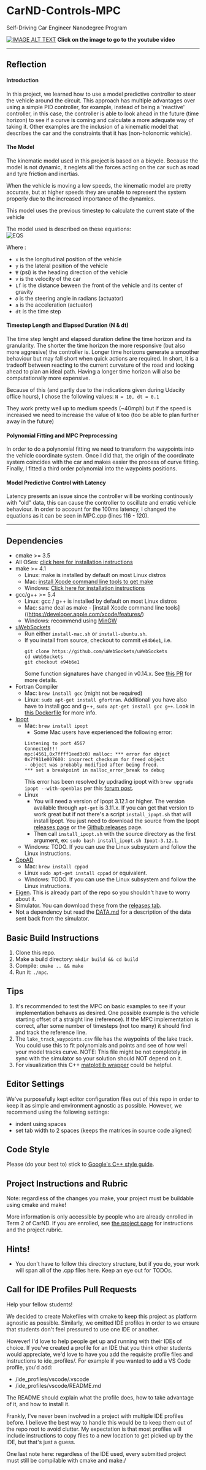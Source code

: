 # CarND-Controls-MPC
Self-Driving Car Engineer Nanodegree Program

[MAIN]: ./imgs/main_pic.png
[EQS]: ./imgs/kin_model_eqs.png


[![IMAGE ALT TEXT](./imgs/main_pic.png)](https://youtu.be/gYLFAwzJcTQ "MPC video")
**Click on the image to go to the youtube video**



---

## Reflection

#### Introduction

In this project, we learned how to use a model predictive controller to steer the vehicle around the circuit. This approach has multiple advantages over using a simple PID controller, for example, instead of being a 'reactive' controller, in this case, the controller is able to look ahead in the future (time horizon) to see if a curve is coming and calculate a more adequate way of taking it. Other examples are the inclusion of a kinematic model that describes the car and the constraints that it has (non-holonomic vehicle).

#### The Model
The kinematic model used in this project is based on a bicycle. Because the model is not dynamic, it neglets all the forces acting on the car such as road and tyre friction and inertias.

When the vehicle is moving a low speeds, the kinematic model are pretty accurate, but at higher speeds they are unable to represent the system properly due to the increased importance of the dynamics.

This model uses the previous timestep to calculate the current state of the vehicle

The model used is described on these equations:   
![EQS]  

Where :
 - `x` is the longitudinal position of the vehicle
 - `y` is the lateral position of the vehicle
 - `Ψ` (psi) is the heading direction of the vehicle
 - `v` is the velocity of the car
 - `Lf` is the distance beween the front of the vehicle and its center of gravity
 - `𝛿` is the steering angle in radians (actuator)
 - `a` is the acceleration (actuator)
 - `dt` is the time step




#### Timestep Length and Elapsed Duration (N & dt)

The time step lenght and elapsed duration define the time horizon and its granularity. The shorter the time horizon the more responsive (but also more aggresive) the controller is. Longer time horizons generate a smoother behaviour but may fall short when quick actions are required. In short, it is a tradeoff between reacting to the current curvature of the road and looking ahead to plan an ideal path. Having a longer time horizon will also be computationally more expensive.

Because of this (and partly due to the indications given during Udacity office hours), I chose the following values: `N = 10, dt = 0.1`

They work pretty well up to medium speeds (~40mph) but if the speed is increased we need to increase the value of `N` too (too be able to plan further away in the future)


#### Polynomial Fitting and MPC Preprocessing

In order to do a polynomial fitting we need to transform the waypoints into the vehicle coordinate system. Once I did that, the origin of the coordinate system coincides with the car and makes easier the process of curve fitting. Finally, I fitted a third order polynomial into the waypoints positions.


#### Model Predictive Control with Latency

Latency presents an issue since the controller will be working continously with "old" data, this can cause the controller to oscillate and erratic vehicle behaviour.
In order to account for the 100ms latency, I changed the equations as it can be seen in MPC.cpp (lines 116 - 120).


---

## Dependencies

* cmake >= 3.5
 * All OSes: [click here for installation instructions](https://cmake.org/install/)
* make >= 4.1
  * Linux: make is installed by default on most Linux distros
  * Mac: [install Xcode command line tools to get make](https://developer.apple.com/xcode/features/)
  * Windows: [Click here for installation instructions](http://gnuwin32.sourceforge.net/packages/make.htm)
* gcc/g++ >= 5.4
  * Linux: gcc / g++ is installed by default on most Linux distros
  * Mac: same deal as make - [install Xcode command line tools]((https://developer.apple.com/xcode/features/)
  * Windows: recommend using [MinGW](http://www.mingw.org/)
* [uWebSockets](https://github.com/uWebSockets/uWebSockets)
  * Run either `install-mac.sh` or `install-ubuntu.sh`.
  * If you install from source, checkout to commit `e94b6e1`, i.e.
    ```
    git clone https://github.com/uWebSockets/uWebSockets
    cd uWebSockets
    git checkout e94b6e1
    ```
    Some function signatures have changed in v0.14.x. See [this PR](https://github.com/udacity/CarND-MPC-Project/pull/3) for more details.
* Fortran Compiler
  * Mac: `brew install gcc` (might not be required)
  * Linux: `sudo apt-get install gfortran`. Additionall you have also have to install gcc and g++, `sudo apt-get install gcc g++`. Look in [this Dockerfile](https://github.com/udacity/CarND-MPC-Quizzes/blob/master/Dockerfile) for more info.
* [Ipopt](https://projects.coin-or.org/Ipopt)
  * Mac: `brew install ipopt`
       +  Some Mac users have experienced the following error:
       ```
       Listening to port 4567
       Connected!!!
       mpc(4561,0x7ffff1eed3c0) malloc: *** error for object 0x7f911e007600: incorrect checksum for freed object
       - object was probably modified after being freed.
       *** set a breakpoint in malloc_error_break to debug
       ```
       This error has been resolved by updrading ipopt with
       ```brew upgrade ipopt --with-openblas```
       per this [forum post](https://discussions.udacity.com/t/incorrect-checksum-for-freed-object/313433/19).
  * Linux
    * You will need a version of Ipopt 3.12.1 or higher. The version available through `apt-get` is 3.11.x. If you can get that version to work great but if not there's a script `install_ipopt.sh` that will install Ipopt. You just need to download the source from the Ipopt [releases page](https://www.coin-or.org/download/source/Ipopt/) or the [Github releases](https://github.com/coin-or/Ipopt/releases) page.
    * Then call `install_ipopt.sh` with the source directory as the first argument, ex: `sudo bash install_ipopt.sh Ipopt-3.12.1`.
  * Windows: TODO. If you can use the Linux subsystem and follow the Linux instructions.
* [CppAD](https://www.coin-or.org/CppAD/)
  * Mac: `brew install cppad`
  * Linux `sudo apt-get install cppad` or equivalent.
  * Windows: TODO. If you can use the Linux subsystem and follow the Linux instructions.
* [Eigen](http://eigen.tuxfamily.org/index.php?title=Main_Page). This is already part of the repo so you shouldn't have to worry about it.
* Simulator. You can download these from the [releases tab](https://github.com/udacity/self-driving-car-sim/releases).
* Not a dependency but read the [DATA.md](./DATA.md) for a description of the data sent back from the simulator.


## Basic Build Instructions


1. Clone this repo.
2. Make a build directory: `mkdir build && cd build`
3. Compile: `cmake .. && make`
4. Run it: `./mpc`.

## Tips

1. It's recommended to test the MPC on basic examples to see if your implementation behaves as desired. One possible example
is the vehicle starting offset of a straight line (reference). If the MPC implementation is correct, after some number of timesteps
(not too many) it should find and track the reference line.
2. The `lake_track_waypoints.csv` file has the waypoints of the lake track. You could use this to fit polynomials and points and see of how well your model tracks curve. NOTE: This file might be not completely in sync with the simulator so your solution should NOT depend on it.
3. For visualization this C++ [matplotlib wrapper](https://github.com/lava/matplotlib-cpp) could be helpful.

## Editor Settings

We've purposefully kept editor configuration files out of this repo in order to
keep it as simple and environment agnostic as possible. However, we recommend
using the following settings:

* indent using spaces
* set tab width to 2 spaces (keeps the matrices in source code aligned)

## Code Style

Please (do your best to) stick to [Google's C++ style guide](https://google.github.io/styleguide/cppguide.html).

## Project Instructions and Rubric

Note: regardless of the changes you make, your project must be buildable using
cmake and make!

More information is only accessible by people who are already enrolled in Term 2
of CarND. If you are enrolled, see [the project page](https://classroom.udacity.com/nanodegrees/nd013/parts/40f38239-66b6-46ec-ae68-03afd8a601c8/modules/f1820894-8322-4bb3-81aa-b26b3c6dcbaf/lessons/b1ff3be0-c904-438e-aad3-2b5379f0e0c3/concepts/1a2255a0-e23c-44cf-8d41-39b8a3c8264a)
for instructions and the project rubric.

## Hints!

* You don't have to follow this directory structure, but if you do, your work
  will span all of the .cpp files here. Keep an eye out for TODOs.

## Call for IDE Profiles Pull Requests

Help your fellow students!

We decided to create Makefiles with cmake to keep this project as platform
agnostic as possible. Similarly, we omitted IDE profiles in order to we ensure
that students don't feel pressured to use one IDE or another.

However! I'd love to help people get up and running with their IDEs of choice.
If you've created a profile for an IDE that you think other students would
appreciate, we'd love to have you add the requisite profile files and
instructions to ide_profiles/. For example if you wanted to add a VS Code
profile, you'd add:

* /ide_profiles/vscode/.vscode
* /ide_profiles/vscode/README.md

The README should explain what the profile does, how to take advantage of it,
and how to install it.

Frankly, I've never been involved in a project with multiple IDE profiles
before. I believe the best way to handle this would be to keep them out of the
repo root to avoid clutter. My expectation is that most profiles will include
instructions to copy files to a new location to get picked up by the IDE, but
that's just a guess.

One last note here: regardless of the IDE used, every submitted project must
still be compilable with cmake and make./
